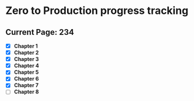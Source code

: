# Zero to Production progress tracking

## Current Page: 234

- [x] **Chapter 1**
- [x] **Chapter 2**
- [x] **Chapter 3**
- [x] **Chapter 4**
- [x] **Chapter 5**
- [x] **Chapter 6**
- [x] **Chapter 7**
- [ ] **Chapter 8**
